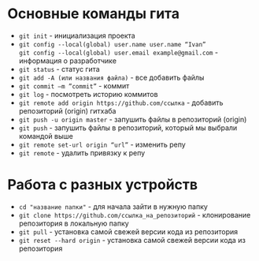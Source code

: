 # Основные команды гита
- `git init` - инициализация проекта
- `git config --local(global) user.name user.name “Ivan”` <br>
   `git config --local(global) user.email example@gmail.com` - информация о разработчике
- `git status` - статус гита
- `git add -A (или названия файла)` - все добавить файлы
- `git commit –m ”commit”` - коммит
- `git log` - посмотреть историю коммитов
- `git remote add origin https://github.com/ссылка` - добавить репозиторий (origin) гитхаба
- `git push -u origin master` - запушить файлы в репозиторий (origin)
- `git push` - запушить файлы в репозиторий, который мы выбрали командой выше
- `git remote set-url origin “url”` - изменить репу
- `git remote` - удалить привязку к репу

# Работа с разных устройств
- `cd "название папки"` - для начала зайти в нужную папку
- `git clone https://github.com/ссылка_на_репозиторий` - клонирование репозитория в локальную папку
- `git pull` - установка самой свежей версии кода из репозитория
- `git reset --hard origin` - установка самой свежей версии кода из репозитория